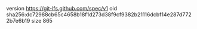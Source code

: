 version https://git-lfs.github.com/spec/v1
oid sha256:dc72988cb65c4658b18f1d273d38f9cf9382b21116dcbf14e287d7722b7e6b19
size 865
